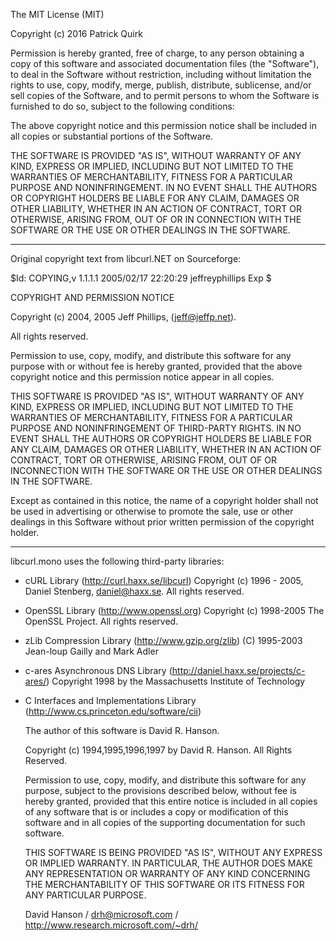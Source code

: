 The MIT License (MIT)

Copyright (c) 2016 Patrick Quirk

Permission is hereby granted, free of charge, to any person obtaining a copy of this software and associated documentation files (the "Software"), to deal in the Software without restriction, including without limitation the rights to use, copy, modify, merge, publish, distribute, sublicense, and/or sell copies of the Software, and to permit persons to whom the Software is furnished to do so, subject to the following conditions:

The above copyright notice and this permission notice shall be included in all copies or substantial portions of the Software.

THE SOFTWARE IS PROVIDED "AS IS", WITHOUT WARRANTY OF ANY KIND, EXPRESS OR IMPLIED, INCLUDING BUT NOT LIMITED TO THE WARRANTIES OF MERCHANTABILITY, FITNESS FOR A PARTICULAR PURPOSE AND NONINFRINGEMENT. IN NO EVENT SHALL THE AUTHORS OR COPYRIGHT HOLDERS BE LIABLE FOR ANY CLAIM, DAMAGES OR OTHER LIABILITY, WHETHER IN AN ACTION OF CONTRACT, TORT OR OTHERWISE, ARISING FROM, OUT OF OR IN CONNECTION WITH THE SOFTWARE OR THE USE OR OTHER DEALINGS IN THE SOFTWARE.

--------

Original copyright text from libcurl.NET on Sourceforge:

$Id: COPYING,v 1.1.1.1 2005/02/17 22:20:29 jeffreyphillips Exp $

COPYRIGHT AND PERMISSION NOTICE

Copyright (c) 2004, 2005 Jeff Phillips, (jeff@jeffp.net).

All rights reserved.

Permission to use, copy, modify, and distribute this software for any purpose with or without fee is hereby granted, provided that the above copyright notice and this permission notice appear in all copies.

THIS SOFTWARE IS PROVIDED "AS IS", WITHOUT WARRANTY OF ANY KIND, EXPRESS OR IMPLIED, INCLUDING BUT NOT LIMITED TO THE WARRANTIES OF MERCHANTABILITY, FITNESS FOR A PARTICULAR PURPOSE AND NONINFRINGEMENT OF THIRD-PARTY RIGHTS. IN NO EVENT SHALL THE AUTHORS OR COPYRIGHT HOLDERS BE LIABLE FOR ANY CLAIM, DAMAGES OR OTHER LIABILITY, WHETHER IN AN ACTION OF CONTRACT, TORT OR OTHERWISE, ARISING FROM, OUT OF OR INCONNECTION WITH THE SOFTWARE OR THE USE OR OTHER DEALINGS IN THE SOFTWARE.

Except as contained in this notice, the name of a copyright holder shall not be used in advertising or otherwise to promote the sale, use or other dealings in this Software without prior written permission of the copyright holder.

--------

libcurl.mono uses the following third-party libraries:

- cURL Library (http://curl.haxx.se/libcurl)
  Copyright (c) 1996 - 2005, Daniel Stenberg, <daniel@haxx.se>.
  All rights reserved.

- OpenSSL Library (http://www.openssl.org)
  Copyright (c) 1998-2005 The OpenSSL Project.  All rights reserved.

- zLib Compression Library (http://www.gzip.org/zlib)
  (C) 1995-2003 Jean-loup Gailly and Mark Adler

- c-ares Asynchronous DNS Library 
  (http://daniel.haxx.se/projects/c-ares/)
  Copyright 1998 by the Massachusetts Institute of Technology

- C Interfaces and Implementations Library
  (http://www.cs.princeton.edu/software/cii)

  The author of this software is David R. Hanson.

  Copyright (c) 1994,1995,1996,1997 by David R. Hanson. All Rights Reserved.

  Permission to use, copy, modify, and distribute this software for any purpose, subject to the provisions described below, without fee is hereby granted, provided that this entire notice is included in all copies of any software that is or includes a copy or modification of this software and in all copies of the supporting documentation for such software.

  THIS SOFTWARE IS BEING PROVIDED "AS IS", WITHOUT ANY EXPRESS OR IMPLIED WARRANTY. IN PARTICULAR, THE AUTHOR DOES MAKE ANY REPRESENTATION OR WARRANTY OF ANY KIND CONCERNING THE MERCHANTABILITY OF THIS SOFTWARE OR ITS FITNESS FOR ANY PARTICULAR PURPOSE.

  David Hanson / drh@microsoft.com / http://www.research.microsoft.com/~drh/

